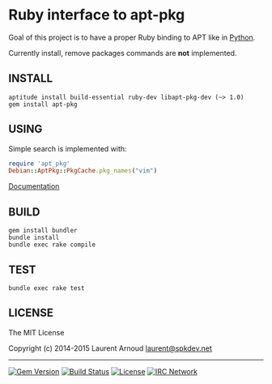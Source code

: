 # Ruby interface to apt-pkg

Goal of this project is to have a proper Ruby binding to APT like in
[Python](https://apt.alioth.debian.org/python-apt-doc/library/apt_pkg.html).

Currently install, remove packages commands are **not** implemented.

## INSTALL

~~~ console
aptitude install build-essential ruby-dev libapt-pkg-dev (~> 1.0)
gem install apt-pkg
~~~

## USING

Simple search is implemented with:

~~~ ruby
require 'apt_pkg'
Debian::AptPkg::PkgCache.pkg_names("vim")
~~~

[Documentation](https://spk.github.io/ruby-apt-pkg/)

## BUILD

~~~ console
gem install bundler
bundle install
bundle exec rake compile
~~~

## TEST

~~~ console
bundle exec rake test
~~~

## LICENSE

The MIT License

Copyright (c) 2014-2015 Laurent Arnoud <laurent@spkdev.net>

---
[![Gem Version](https://badge.fury.io/rb/apt-pkg.svg)](https://rubygems.org/gems/apt-pkg)
[![Build Status](https://secure.travis-ci.org/spk/ruby-apt-pkg.svg?branch=master)](https://travis-ci.org/spk/ruby-apt-pkg)
[![License](https://img.shields.io/github/license/spk/ruby-apt-pkg.svg)](http://opensource.org/licenses/MIT "MIT")
[![IRC Network](https://img.shields.io/badge/irc-oftc-blue.svg)](https://webchat.oftc.net/ "#ruby-apt-pkg")
